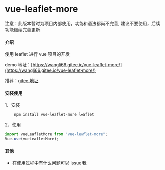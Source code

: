 # vue-leaflet-more
注意：此版本暂时为项目内部使用，功能和语法都尚不完善, 建议不要使用，后续功能继续完善更新
#### 介绍

使用 leaflet 进行 vue 项目的开发

demo 地址：[https://wangli66.gitee.io/vue-leaflet-more/](https://wangli66.gitee.io/vue-leaflet-more/)

推荐：[gitee 地址](https://gitee.com/wangli66/vue3-leaflet)

#### 安装使用

1、安装

```js
    npm install vue-leaflet-more leaflet
```

2、使用

```js
import vueLeafletMore from "vue-leaflet-more";
Vue.use(vueLeafletMore);
```

#### 其他

- 在使用过程中有什么问题可以 issue 我
